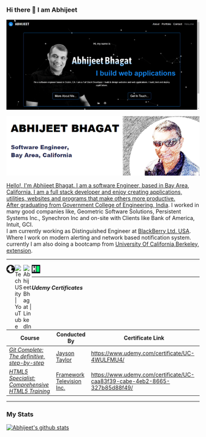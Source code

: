 ### Hi there 👋 I am Abhijeet
<div align="center">
  <a href="https://bhagatabhijeet.github.io/portfolio/index.html" target="_blank">
    <img src="https://raw.githubusercontent.com/bhagatabhijeet/bhagatabhijeet/master/images/portfolio.gif" alt="full browser demo gif"/
  </a>
</div>

![intro](https://raw.githubusercontent.com/bhagatabhijeet/bhagatabhijeet/master/images/intro.png)


Hello!, I'm Abhijeet Bhagat. I am a software Engineer, based in Bay Area, California. I am a full stack developer and enjoy creating applications, utilities, websites and programs that make others more productive.<br/>
After graduating from [Government College of Engineering, India](http://geca.ac.in/home.aspx). I worked in many good companies like, Geometric Software Solutions, Persistent Systems Inc., Synechron Inc and on-site with Clients like Bank of America, Intuit, GCI.<br/>
I am currently working as Distinguished Engineer at [BlackBerry Ltd. USA](https://www.blackberry.com/us/en). Where I work on modern alerting and network based notification system.
currently I am also doing a bootcamp from [University Of California,Berkeley, extension](https://extension.berkeley.edu/).<br/>

---

[<img align="left" alt="Abhijeet's Portfolio" width="22px" src="https://raw.githubusercontent.com/iconic/open-iconic/master/svg/globe.svg" />](https://bhagatabhijeet.github.io/portfolio/index.html)
[<img align="left" alt="TechUSity | YouTube" width="22px" src="https://cdn.jsdelivr.net/npm/simple-icons@v3/icons/youtube.svg" />](https://www.youtube.com/channel/UCuxFmC9ukxD82Wcw05K6jSg)
[<img align="left" alt="Abhijeet Bhagat | LinkedIn" width="22px" src="https://cdn.jsdelivr.net/npm/simple-icons@v3/icons/linkedin.svg" />](https://www.linkedin.com/in/abhijeetbhagat/)
[<img align="left" alt="Abhijeet Bhagat | Hackerrank" width="22px" height="22px" src="https://github.com/bhagatabhijeet/bhagatabhijeet/raw/master/images/hackerrank.png" />](https://www.hackerrank.com/bhagat_abhijeet/)

<br/>

---

##### Udemy Certificates

|Course|Conducted By|Certificate Link|
| --- | --- | --- |
|*[Git Complete: The definitive, step-by-step](https://www.udemy.com/course/git-complete/)*|[Jayson Taylor](https://www.udemy.com/user/jasontaylor22/)|https://www.udemy.com/certificate/UC-4WULFMU4/|
|*[HTML5 Specialist: Comprehensive HTML5 Training](https://www.udemy.com/course/html5-specialist//)*|[Framework Television Inc.](https://www.udemy.com/course/html5-specialist/#instructor-1/)|https://www.udemy.com/certificate/UC-caa83f39-cabe-4eb2-8665-327b85d88f49/|

---

### My Stats

[![Abhijeet's github stats](https://github-readme-stats.vercel.app/api?username=bhagatabhijeet)](https://github.com/anuraghazra/github-readme-stats)

<br />



<br />



<!--
**bhagatabhijeet/bhagatabhijeet** is a ✨ _special_ ✨ repository because its `README.md` (this file) appears on your GitHub profile.

Here are some ideas to get you started:

- 🔭 I’m currently working on ...
- 🌱 I’m currently learning ...
- 👯 I’m looking to collaborate on ...
- 🤔 I’m looking for help with ...
- 💬 Ask me about ...
- 📫 How to reach me: ...
- 😄 Pronouns: ...
- ⚡ Fun fact: ...
-->
